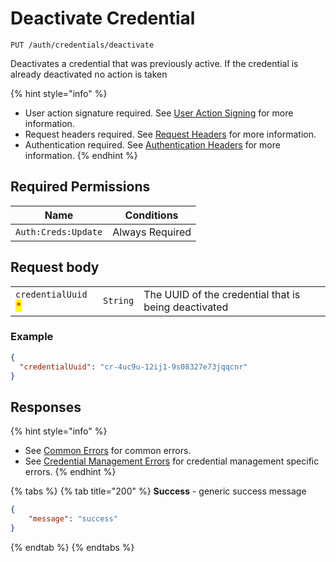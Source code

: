 # Deactivate Credential

`PUT /auth/credentials/deactivate`

Deactivates a credential that was previously active. If the credential is already deactivated no action is taken

{% hint style="info" %}
* User action signature required. See [User Action Signing](../../user-action-signing/) for more information.
* Request headers required. See [Request Headers](../../../../getting-started/request-headers.md) for more information.
* Authentication required. See [Authentication Headers](../../../../getting-started/request-headers.md#authentication-headers) for more information.
{% endhint %}

## Required Permissions

| Name                | Conditions      |
| ------------------- | --------------- |
| `Auth:Creds:Update` | Always Required |

## Request body

|                                                     |          |                                                      |
| --------------------------------------------------- | -------- | ---------------------------------------------------- |
| `credentialUuid` <mark style="color:red;">\*</mark> | `String` | The UUID of the credential that is being deactivated |

### Example

```json
{
  "credentialUuid": "cr-4uc9u-12ij1-9s08327e73jqqcnr"
}
```

## Responses

{% hint style="info" %}
* See [Common Errors](../../../../getting-started/errors.md#common-errors) for common errors.
* See [Credential Management Errors](../../../../getting-started/errors.md#credential-management-errors) for credential management specific errors.
{% endhint %}

{% tabs %}
{% tab title="200" %}
**Success** - generic success message

```json
{
    "message": "success"
}
```
{% endtab %}
{% endtabs %}

